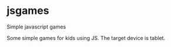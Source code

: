 # jsgames
Simple javascript games

Some simple games for kids using JS. The target device is tablet.
